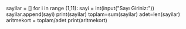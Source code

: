 sayilar = []
for i in range (1,11):
    sayi = int(input("Sayı Giriniz:"))
    sayilar.append(sayi)
print(sayilar)
toplam=sum(sayilar)
adet=len(sayilar)
aritmekort = toplam/adet
print(aritmekort)

